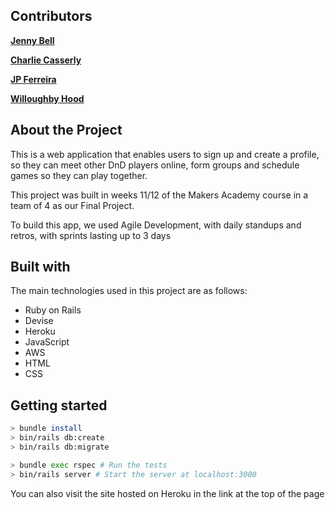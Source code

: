 ## Contributors

**[Jenny Bell](https://github.com/jennybell)**

**[Charlie Casserly](https://github.com/charlie-casserly)**

**[JP Ferreira](https://github.com/GoWebMe2020)**

**[Willoughby Hood](https://github.com/Wh3g)**

## About the Project

This is a web application that enables users to sign up and create a profile, so they can meet other DnD players online, form groups and schedule games so they can play together.

This project was built in weeks 11/12 of the Makers Academy course in a team of 4 as our Final Project.

To build this app, we used Agile Development, with daily standups and retros, with sprints lasting up to 3 days

## Built with

The main technologies used in this project are as follows:

* Ruby on Rails
* Devise
* Heroku
* JavaScript
* AWS
* HTML
* CSS

## Getting started

```bash
> bundle install
> bin/rails db:create
> bin/rails db:migrate

> bundle exec rspec # Run the tests
> bin/rails server # Start the server at localhost:3000
```
You can also visit the site hosted on Heroku in the link at the top of the page
